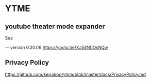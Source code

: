 # YTME

## youtube theater mode expander

See

-- version 0.30.06
https://youtu.be/XJ54N0OsNQw

## Privacy Policy

https://github.com/keisokoo/ytme/blob/master/docs/PrivacyPolicy.md
